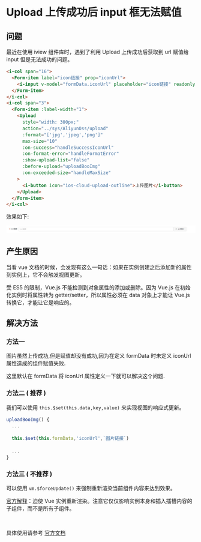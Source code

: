# Upload 上传成功后 input 框无法赋值

## 问题

最近在使用 iview 组件库时，遇到了利用 Upload 上传成功后获取到 url 赋值给 input 但是无法成功的问题。

```html
<i-col span="16">
  <Form-item label="icon链接" prop="iconUrl">
    <i-input v-model="formData.iconUrl" placeholder="icon链接" readonly />
  </Form-item>
</i-col>
<i-col span="3">
  <Form-item :label-width="1">
    <Upload
      style="width: 300px;"
      action="../sys/AliyunOss/upload"
      :format="['jpg','jpeg','png']"
      max-size="10"
      :on-success="handleSuccessIconUrl"
      :on-format-error="handleFormatError"
      :show-upload-list="false"
      :before-upload="uploadBooImg"
      :on-exceeded-size="handleMaxSize"
    >
      <i-button icon="ios-cloud-upload-outline">上传图片</i-button>
    </Upload>
  </Form-item>
</i-col>
```

效果如下:

![](./images/iview-upload-value/iview-upload-value.png)

## 产生原因

当看 vue 文档的时候，会发现有这么一句话：如果在实例创建之后添加新的属性到实例上，它不会触发视图更新。

受 ES5 的限制，Vue.js 不能检测到对象属性的添加或删除。因为 Vue.js 在初始化实例时将属性转为 getter/setter，所以属性必须在 data 对象上才能让 Vue.js 转换它，才能让它是响应的。

## 解决方法

### 方法一

图片虽然上传成功,但是赋值却没有成功,因为在定义 formData 时未定义 iconUrl 属性造成的组件赋值失败.

这里默认在 formData 将 iconUrl 属性定义一下就可以解决这个问题.

### 方法二 ( 推荐 )

我们可以使用 `this.$set(this.data,key,value)` 来实现视图的响应式更新。

```js
uploadBooImg() {
  ...

  this.$set(this.formData,'iconUrl',`图片链接`)

  ...
}
```

### 方法三 ( 不推荐 )

可以使用 `vm.$forceUpdate()` 来强制重新渲染当前组件内容来达到效果。

[官方解释](https://cn.vuejs.org/v2/api/#vm-forceUpdate)：迫使 Vue 实例重新渲染。注意它仅仅影响实例本身和插入插槽内容的子组件，而不是所有子组件。

<br />

具体使用请参考 [官方文档](https://cn.vuejs.org/v2/api/#Vue-set)
